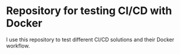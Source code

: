 # Repository for testing CI/CD with Docker

I use this repository to test different CI/CD solutions and their Docker
workflow.
